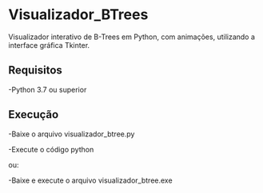 # Visualizador_BTrees
Visualizador interativo de B-Trees em Python, com animações, utilizando a interface gráfica Tkinter.
## Requisitos
-Python 3.7 ou superior
## Execução
-Baixe o arquivo visualizador_btree.py

-Execute o código python

ou:

-Baixe e execute o arquivo visualizador_btree.exe
